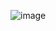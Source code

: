 ![image](https://github.com/leiasantos/exercicio-reprograma-menu2/assets/57420848/76930b43-13b2-47ef-8031-b392f70b69f6)
